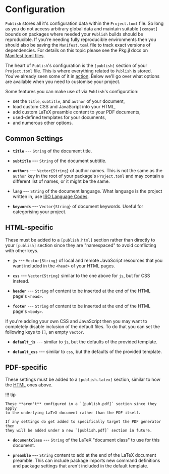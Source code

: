 # Configuration

`Publish` stores all it's configuration data within the `Project.toml` file.
So long as you do not access arbitrary global data and maintain suitable
`[compat]` bounds on packages where needed your `Publish` builds should be
reproducible. If you're needing fully reproducible environments then you should
also be saving the `Manifest.toml` file to track exact versions of
dependencies.  For details on this topic please see the Pkg.jl docs on
[Manifest.toml files][manifest].

[manifest]: https://julialang.github.io/Pkg.jl/v1/toml-files/#Manifest.toml-1

The heart of `Publish`'s configuration is the `[publish]` section of your
`Project.toml` file. This is where everything related to `Publish` is stored.
You've already seen some of it in [action](# "pages-list"). Below we'll go over
what options are available when you need to customise your project.

Some features you can make use of via `Publish`'s configuration:

  - set the `title`, `subtitle`, and `author` of your document,
  - load custom CSS and JavaScript into your HTML,
  - add custom LaTeX preamble content to your PDF documents,
  - used-defined templates for your documents,
  - and numerous other options.

## Common Settings

  - **`title`** --- `String` of the document title.

  - **`subtitle`** --- `String` of the document subtitle.

  - **`authors`** --- `Vector{String}` of author names. This is not the same as
    the `author` key in the root of your package's `Project.toml` and may
    contain a different list of names, or it might be the same.
  
  - **`lang`** --- `String` of the document language. What language is the
    project written in, use [ISO Language Codes][lang-codes].

  - **`keywords`** --- `Vector{String}` of document keywords. Useful for
    categorising your project.

[lang-codes]: https://www.w3.org/International/articles/language-tags/

## HTML-specific

These must be added to a `[publish.html]` section rather than directly to your
`[publish]` section since they are "namespaced" to avoid conflicting with other
keys.

  - **`js`** --- `Vector{String}` of local and remote JavaScript resources that
    you want included in the `<head>` of your HTML pages.

  - **`css`** --- `Vector{String}` similar to the one above for `js`, but for
    CSS instead.

  - **`header`** --- `String` of content to be inserted at the end of the HTML
    page's `<head>`.

  - **`footer`** --- `String` of content to be inserted at the end of the HTML
    page's `<body>`.

If you're adding your own CSS and JavaScript then you may want to completely
disable inclusion of the default files. To do that you can set the following
keys to `[]`, an empty `Vector`.

  - **`default_js`** --- similar to `js`, but the defaults of the provided template.

  - **`default_css`** --- similar to `css`, but the defaults of the provided template.

## PDF-specific

These settings must be added to a `[publish.latex]` section, similar to how the
[HTML](#html-specific) ones above.

!!! tip

    These **aren't** configured in a `[publish.pdf]` section since they apply
    to the underlying LaTeX document rather than the PDF itself.

    If any settings do get added to specifically target the PDF generator then
    they will be added under a new `[publish.pdf]` section in future.

  - **`documentclass`** --- `String` of the LaTeX "document class" to use for
    this document.

  - **`preamble`** --- `String` content to add at the end of the LaTeX document
    preamble. This can include package imports new command definitions and
    package settings that aren't included in the default template.
